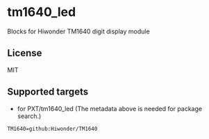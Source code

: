 # tm1640_led
 Blocks for Hiwonder TM1640 digit display module
## License

MIT

## Supported targets

* for PXT/tm1640_led
(The metadata above is needed for package search.)

```package
TM1640=github:Hiwonder/TM1640
```
